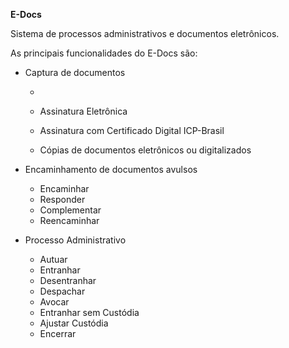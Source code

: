 **E-Docs**

Sistema de processos administrativos e documentos eletrônicos. 

As principais funcionalidades do E-Docs são:

- Captura de documentos

  - [Elaboração]: /documentos/elaboração	"Elaboração online"

    

  - Assinatura Eletrônica

  - Assinatura com Certificado Digital ICP-Brasil

  - Cópias de documentos eletrônicos ou digitalizados 

- Encaminhamento de documentos avulsos

  - Encaminhar
  - Responder
  - Complementar
  - Reencaminhar

- Processo Administrativo

  - Autuar
  - Entranhar
  - Desentranhar
  - Despachar
  - Avocar
  - Entranhar sem Custódia
  - Ajustar Custódia
  - Encerrar

